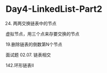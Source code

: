 # Day4-LinkedList-Part2
24. 两两交换链表中的节点

虚拟节点，用三个点来存要交换的节点

19.删除链表的倒数第N个节点 


面试题 02.07. 链表相交 


142.环形链表II 
